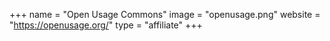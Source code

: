+++
name = "Open Usage Commons"
image = "openusage.png"
website = "https://openusage.org/"
type = "affiliate"
+++
